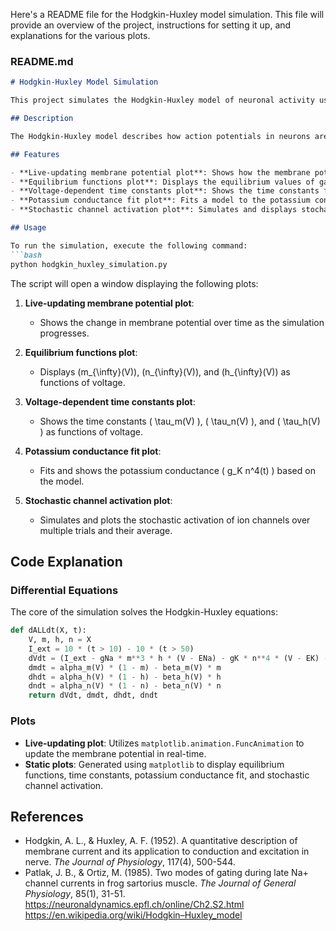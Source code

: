 Here's a README file for the Hodgkin-Huxley model simulation. This file will provide an overview of the project, instructions for setting it up, and explanations for the various plots.

### README.md
```markdown
# Hodgkin-Huxley Model Simulation

This project simulates the Hodgkin-Huxley model of neuronal activity using Python. The model is visualized through several plots, including a live-updating membrane potential plot, and static plots of equilibrium functions, voltage-dependent time constants, potassium conductance fit, and stochastic channel activation.

## Description

The Hodgkin-Huxley model describes how action potentials in neurons are initiated and propagated. This simulation solves the model's differential equations and provides a dynamic visualization of the results.

## Features

- **Live-updating membrane potential plot**: Shows how the membrane potential changes over time.
- **Equilibrium functions plot**: Displays the equilibrium values of gating variables \(m\), \(n\), and \(h\) as functions of voltage.
- **Voltage-dependent time constants plot**: Shows the time constants for the gating variables as functions of voltage.
- **Potassium conductance fit plot**: Fits a model to the potassium conductance data.
- **Stochastic channel activation plot**: Simulates and displays stochastic activation of ion channels.

## Usage

To run the simulation, execute the following command:
```bash
python hodgkin_huxley_simulation.py
```

The script will open a window displaying the following plots:

1. **Live-updating membrane potential plot**:
   - Shows the change in membrane potential over time as the simulation progresses.
   
2. **Equilibrium functions plot**:
   - Displays \(m_{\infty}(V)\), \(n_{\infty}(V)\), and \(h_{\infty}(V)\) as functions of voltage.
   
3. **Voltage-dependent time constants plot**:
   - Shows the time constants \( \tau_m(V) \), \( \tau_n(V) \), and \( \tau_h(V) \) as functions of voltage.
   
4. **Potassium conductance fit plot**:
   - Fits and shows the potassium conductance \( g_K n^4(t) \) based on the model.

5. **Stochastic channel activation plot**:
   - Simulates and plots the stochastic activation of ion channels over multiple trials and their average.

## Code Explanation

### Differential Equations

The core of the simulation solves the Hodgkin-Huxley equations:
```python
def dALLdt(X, t):
    V, m, h, n = X
    I_ext = 10 * (t > 10) - 10 * (t > 50)
    dVdt = (I_ext - gNa * m**3 * h * (V - ENa) - gK * n**4 * (V - EK) - gL * (V - EL)) / Cm
    dmdt = alpha_m(V) * (1 - m) - beta_m(V) * m
    dhdt = alpha_h(V) * (1 - h) - beta_h(V) * h
    dndt = alpha_n(V) * (1 - n) - beta_n(V) * n
    return dVdt, dmdt, dhdt, dndt
```

### Plots

- **Live-updating plot**: Utilizes `matplotlib.animation.FuncAnimation` to update the membrane potential in real-time.
- **Static plots**: Generated using `matplotlib` to display equilibrium functions, time constants, potassium conductance fit, and stochastic channel activation.

## References

- Hodgkin, A. L., & Huxley, A. F. (1952). A quantitative description of membrane current and its application to conduction and excitation in nerve. *The Journal of Physiology*, 117(4), 500-544.
- Patlak, J. B., & Ortiz, M. (1985). Two modes of gating during late Na+ channel currents in frog sartorius muscle. *The Journal of General Physiology*, 85(1), 31-51.
https://neuronaldynamics.epfl.ch/online/Ch2.S2.html
https://en.wikipedia.org/wiki/Hodgkin–Huxley_model

